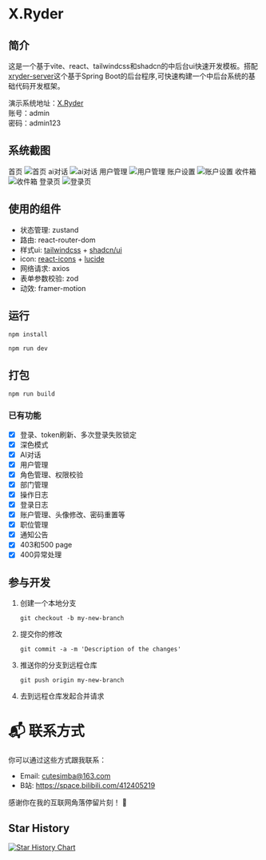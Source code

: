 # X.Ryder
## 简介
这是一个基于vite、react、tailwindcss和shadcn的中后台ui快速开发模板。搭配[xryder-server](https://github.com/pipijoe/xryder-server)这个基于Spring Boot的后台程序,可快速构建一个中后台系统的基础代码开发框架。

演示系统地址：[X.Ryder](https://xryder.cn)  
账号：admin  
密码：admin123
## 系统截图
首页
![首页](https://github.com/pipijoe/xryder-web/blob/main/src/assets/examples/wechat_2024-12-03_100104_397.png)
ai对话
![ai对话](https://github.com/pipijoe/xryder-web/blob/main/src/assets/examples/wechat_2024-12-03_100305_969.png)
用户管理
![用户管理](https://github.com/pipijoe/xryder-web/blob/main/src/assets/examples/wechat_2024-12-03_100324_346.png)
账户设置
![账户设置](https://github.com/pipijoe/xryder-web/blob/main/src/assets/examples/wechat_2024-12-03_100359_310.png)
收件箱
![收件箱](https://github.com/pipijoe/xryder-web/blob/main/src/assets/examples/wechat_2024-12-03_100411_159.png)
登录页
![登录页](https://github.com/pipijoe/xryder-web/blob/main/src/assets/examples/wechat_2024-12-03_100430_003.png)

## 使用的组件
- 状态管理: zustand
- 路由: react-router-dom
- 样式ui: [tailwindcss](https://tailwindcss.com/docs/installation) + [shadcn/ui](https://ui.shadcn.com/)
- icon: [react-icons](https://react-icons.github.io/react-icons/) + [lucide](https://lucide.dev/icons/)
- 网络请求: axios
- 表单参数校验: zod 
- 动效: framer-motion

## 运行
```shell
npm install

npm run dev
```

## 打包
```shell
npm run build
```

### 已有功能
- [x] 登录、token刷新、多次登录失败锁定
- [x] 深色模式
- [x] AI对话
- [x] 用户管理
- [x] 角色管理、权限校验
- [x] 部门管理
- [x] 操作日志
- [x] 登录日志
- [x] 账户管理、头像修改、密码重置等
- [x] 职位管理
- [x] 通知公告
- [x] 403和500 page
- [x] 400异常处理

## 参与开发
1. 创建一个本地分支
    ```git
   git checkout -b my-new-branch
    ```
2. 提交你的修改
    ```shell
    git commit -a -m 'Description of the changes'
    ```
3. 推送你的分支到远程仓库
    ```shell
    git push origin my-new-branch
    ```
4. 去到远程仓库发起合并请求

# 📬 联系方式

你可以通过这些方式跟我联系：

- Email: cutesimba@163.com
- B站: https://space.bilibili.com/412405219

感谢你在我的互联网角落停留片刻！ 💫

## Star History

[![Star History Chart](https://api.star-history.com/svg?repos=pipijoe/xryder-web&type=Date)](https://star-history.com/#pipijoe/xryder-web&Date)